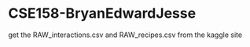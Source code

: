 # CSE158-BryanEdwardJesse

get the RAW_interactions.csv and RAW_recipes.csv from the kaggle site
[](https://www.kaggle.com/datasets/shuyangli94/food-com-recipes-and-user-interactions?resource=download)

